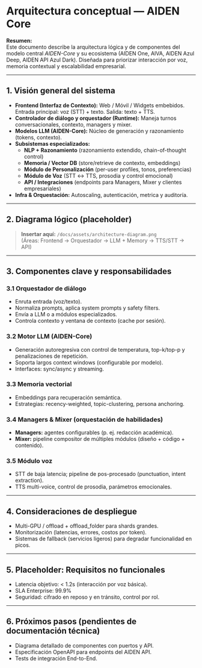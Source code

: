 # Arquitectura conceptual — AIDEN Core

**Resumen:**  
Este documento describe la arquitectura lógica y de componentes del modelo central *AIDEN-Core* y su ecosistema (AIDEN One, AIVA, AIDEN Azul Deep, AIDEN API Azul Dark). Diseñada para priorizar interacción por voz, memoria contextual y escalabilidad empresarial.

---

## 1. Visión general del sistema
- **Frontend (Interfaz de Contexto):** Web / Móvil / Widgets embebidos. Entrada principal: voz (STT) + texto. Salida: texto + TTS.
- **Controlador de diálogo y orquestador (Runtime):** Maneja turnos conversacionales, contexto, managers y mixer.
- **Modelos LLM (AIDEN-Core):** Núcleo de generación y razonamiento (tokens, contexto).
- **Subsistemas especializados:**
  - **NLP + Razonamiento** (razonamiento extendido, chain-of-thought control)
  - **Memoria / Vector DB** (store/retrieve de contexto, embeddings)
  - **Módulo de Personalización** (per-user profiles, tonos, preferencias)
  - **Módulo de Voz** (STT ↔ TTS, prosodia y control emocional)
  - **API / Integraciones** (endpoints para Managers, Mixer y clientes empresariales)
- **Infra & Orquestación:** Autoscaling, autenticación, metrica y auditoría.

---

## 2. Diagrama lógico (placeholder)
> **Insertar aquí:** `/docs/assets/architecture-diagram.png`  
(Áreas: Frontend → Orquestador → LLM + Memory → TTS/STT → API)

---

## 3. Componentes clave y responsabilidades

### 3.1 Orquestador de diálogo
- Enruta entrada (voz/texto).
- Normaliza prompts, aplica system prompts y safety filters.
- Envía a LLM o a módulos especializados.
- Controla contexto y ventana de contexto (cache por sesión).

### 3.2 Motor LLM (AIDEN-Core)
- Generación autoregresiva con control de temperatura, top-k/top-p y penalizaciones de repetición.
- Soporta largos context windows (configurable por modelo).
- Interfaces: sync/async y streaming.

### 3.3 Memoria vectorial
- Embeddings para recuperación semántica.
- Estrategias: recency-weighted, topic-clustering, persona anchoring.

### 3.4 Managers & Mixer (orquestación de habilidades)
- **Managers:** agentes configurables (p. ej. redacción académica).
- **Mixer:** pipeline compositor de múltiples módulos (diseño + código + contenido).

### 3.5 Módulo voz
- STT de baja latencia; pipeline de pos-procesado (punctuation, intent extraction).
- TTS multi-voice, control de prosodia, parámetros emocionales.

---

## 4. Consideraciones de despliegue
- Multi-GPU / offload + offload_folder para shards grandes.
- Monitorización (latencias, errores, costos por token).
- Sistemas de fallback (servicios ligeros) para degradar funcionalidad en picos.

---

## 5. Placeholder: Requisitos no funcionales
- Latencia objetivo: < 1.2s (interacción por voz básica).
- SLA Enterprise: 99.9%
- Seguridad: cifrado en reposo y en tránsito, control por rol.

---

## 6. Próximos pasos (pendientes de documentación técnica)
- Diagrama detallado de componentes con puertos y API.
- Especificación OpenAPI para endpoints del AIDEN API.
- Tests de integración End-to-End.
